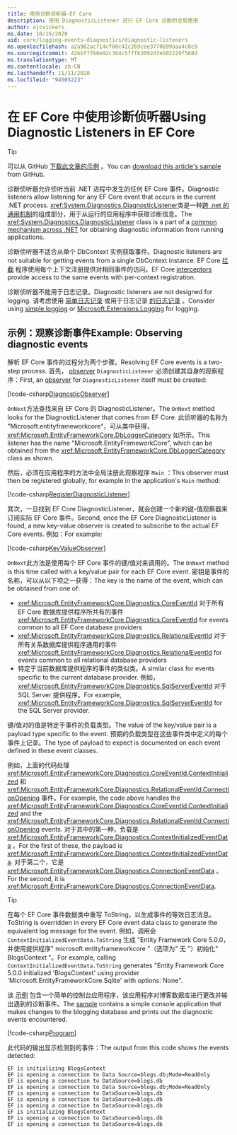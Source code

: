 ```yaml
---
title: 使用诊断侦听器-EF Core
description: 使用 DiagnosticListener 进行 EF Core 诊断的全局使用
author: ajcvickers
ms.date: 10/16/2020
uid: core/logging-events-diagnostics/diagnostic-listeners
ms.openlocfilehash: a2a962ac714cf80c42c269cee3770699aaa4c0c9
ms.sourcegitcommit: 42bbf7f68e92c364c5fff63092d3eb02229f568d
ms.translationtype: MT
ms.contentlocale: zh-CN
ms.lasthandoff: 11/11/2020
ms.locfileid: "94503223"
---
```

# <a name="using-diagnostic-listeners-in-ef-core"></a><span data-ttu-id="492a9-103">在 EF Core 中使用诊断侦听器</span><span class="sxs-lookup"><span data-stu-id="492a9-103">Using Diagnostic Listeners in EF Core</span></span>

> [!TIP]  
> <span data-ttu-id="492a9-104">可以从 GitHub [下载此文章的示例](https://github.com/dotnet/EntityFramework.Docs/tree/master/samples/core/Miscellaneous/DiagnosticListeners) 。</span><span class="sxs-lookup"><span data-stu-id="492a9-104">You can [download this article's sample](https://github.com/dotnet/EntityFramework.Docs/tree/master/samples/core/Miscellaneous/DiagnosticListeners) from GitHub.</span></span>

<span data-ttu-id="492a9-105">诊断侦听器允许侦听当前 .NET 进程中发生的任何 EF Core 事件。</span><span class="sxs-lookup"><span data-stu-id="492a9-105">Diagnostic listeners allow listening for any EF Core event that occurs in the current .NET process.</span></span> <span data-ttu-id="492a9-106"><xref:System.Diagnostics.DiagnosticListener>类是一种[跨 .net 的通用机制](https://github.com/dotnet/runtime/blob/master/src/libraries/System.Diagnostics.DiagnosticSource/src/DiagnosticSourceUsersGuide.md)的组成部分，用于从运行的应用程序中获取诊断信息。</span><span class="sxs-lookup"><span data-stu-id="492a9-106">The <xref:System.Diagnostics.DiagnosticListener> class is a part of a [common mechanism across .NET](https://github.com/dotnet/runtime/blob/master/src/libraries/System.Diagnostics.DiagnosticSource/src/DiagnosticSourceUsersGuide.md) for obtaining diagnostic information from running applications.</span></span>

<span data-ttu-id="492a9-107">诊断侦听器不适合从单个 DbContext 实例获取事件。</span><span class="sxs-lookup"><span data-stu-id="492a9-107">Diagnostic listeners are not suitable for getting events from a single DbContext instance.</span></span> <span data-ttu-id="492a9-108">EF Core [拦截](xref:core/logging-events-diagnostics/interceptors) 程序使用每个上下文注册提供对相同事件的访问。</span><span class="sxs-lookup"><span data-stu-id="492a9-108">EF Core [interceptors](xref:core/logging-events-diagnostics/interceptors) provide access to the same events with per-context registration.</span></span>

<span data-ttu-id="492a9-109">诊断侦听器不能用于日志记录。</span><span class="sxs-lookup"><span data-stu-id="492a9-109">Diagnostic listeners are not designed for logging.</span></span> <span data-ttu-id="492a9-110">请考虑使用 [简单日志记录](xref:core/logging-events-diagnostics/simple-logging) 或用于日志记录 [的日志记录](xref:core/logging-events-diagnostics/extensions-logging) 。</span><span class="sxs-lookup"><span data-stu-id="492a9-110">Consider using [simple logging](xref:core/logging-events-diagnostics/simple-logging) or [Microsoft.Extensions.Logging](xref:core/logging-events-diagnostics/extensions-logging) for logging.</span></span>

## <a name="example-observing-diagnostic-events"></a><span data-ttu-id="492a9-111">示例：观察诊断事件</span><span class="sxs-lookup"><span data-stu-id="492a9-111">Example: Observing diagnostic events</span></span>

<span data-ttu-id="492a9-112">解析 EF Core 事件的过程分为两个步骤。</span><span class="sxs-lookup"><span data-stu-id="492a9-112">Resolving EF Core events is a two-step process.</span></span> <span data-ttu-id="492a9-113">首先， [observer](/dotnet/standard/events/observer-design-pattern) `DiagnosticListener` 必须创建其自身的观察程序：</span><span class="sxs-lookup"><span data-stu-id="492a9-113">First, an [observer](/dotnet/standard/events/observer-design-pattern) for `DiagnosticListener` itself must be created:</span></span>

<!--
public class DiagnosticObserver : IObserver<DiagnosticListener>
{
    public void OnCompleted() 
        => throw new NotImplementedException();
    
    public void OnError(Exception error) 
        => throw new NotImplementedException();

    public void OnNext(DiagnosticListener value)
    {
        if (value.Name == DbLoggerCategory.Name) // "Microsoft.EntityFrameworkCore"
        {
            value.Subscribe(new KeyValueObserver());
        }
    }
}
-->
[!code-csharp[DiagnosticObserver](../../../samples/core/Miscellaneous/DiagnosticListeners/Program.cs?name=DiagnosticObserver)]

<span data-ttu-id="492a9-114">`OnNext`方法查找来自 EF Core 的 DiagnosticListener。</span><span class="sxs-lookup"><span data-stu-id="492a9-114">The `OnNext` method looks for the DiagnosticListener that comes from EF Core.</span></span> <span data-ttu-id="492a9-115">此侦听器的名称为 "Microsoft.entityframeworkcore"，可从类中获得， <xref:Microsoft.EntityFrameworkCore.DbLoggerCategory> 如所示。</span><span class="sxs-lookup"><span data-stu-id="492a9-115">This listener has the name "Microsoft.EntityFrameworkCore", which can be obtained from the <xref:Microsoft.EntityFrameworkCore.DbLoggerCategory> class as shown.</span></span>

<span data-ttu-id="492a9-116">然后，必须在应用程序的方法中全局注册此观察程序 `Main` ：</span><span class="sxs-lookup"><span data-stu-id="492a9-116">This observer must then be registered globally, for example in the application's `Main` method:</span></span>

<!--
        DiagnosticListener.AllListeners.Subscribe(new DiagnosticObserver());
-->
[!code-csharp[RegisterDiagnosticListener](../../../samples/core/Miscellaneous/DiagnosticListeners/Program.cs?name=RegisterDiagnosticListener)]

<span data-ttu-id="492a9-117">其次，一旦找到 EF Core DiagnosticListener，就会创建一个新的键-值观察器来订阅实际 EF Core 事件。</span><span class="sxs-lookup"><span data-stu-id="492a9-117">Second, once the EF Core DiagnosticListener is found, a new key-value observer is created to subscribe to the actual EF Core events.</span></span> <span data-ttu-id="492a9-118">例如：</span><span class="sxs-lookup"><span data-stu-id="492a9-118">For example:</span></span>

<!--
public class KeyValueObserver : IObserver<KeyValuePair<string, object>>
{
    public void OnCompleted() 
        => throw new NotImplementedException();
    
    public void OnError(Exception error) 
        => throw new NotImplementedException();

    public void OnNext(KeyValuePair<string, object> value)
    {
        if (value.Key == CoreEventId.ContextInitialized.Name)
        {
            var payload = (ContextInitializedEventData)value.Value;
            Console.WriteLine($"EF is initializing {payload.Context.GetType().Name} ");
        }

        if (value.Key == RelationalEventId.ConnectionOpening.Name)
        {
            var payload = (ConnectionEventData)value.Value;
            Console.WriteLine($"EF is opening a connection to {payload.Connection.ConnectionString} ");
        }
    }
}
-->
[!code-csharp[KeyValueObserver](../../../samples/core/Miscellaneous/DiagnosticListeners/Program.cs?name=KeyValueObserver)]

<span data-ttu-id="492a9-119">`OnNext`此方法是使用每个 EF Core 事件的键/值对来调用的。</span><span class="sxs-lookup"><span data-stu-id="492a9-119">The `OnNext` method is this time called with a key/value pair for each EF Core event.</span></span> <span data-ttu-id="492a9-120">密钥是事件的名称，可以从以下项之一获得：</span><span class="sxs-lookup"><span data-stu-id="492a9-120">The key is the name of the event, which can be obtained from one of:</span></span>

* <span data-ttu-id="492a9-121"><xref:Microsoft.EntityFrameworkCore.Diagnostics.CoreEventId> 对于所有 EF Core 数据库提供程序所共有的事件</span><span class="sxs-lookup"><span data-stu-id="492a9-121"><xref:Microsoft.EntityFrameworkCore.Diagnostics.CoreEventId> for events common to all EF Core database providers</span></span>
* <span data-ttu-id="492a9-122"><xref:Microsoft.EntityFrameworkCore.Diagnostics.RelationalEventId> 对于所有关系数据库提供程序通用的事件</span><span class="sxs-lookup"><span data-stu-id="492a9-122"><xref:Microsoft.EntityFrameworkCore.Diagnostics.RelationalEventId> for events common to all relational database providers</span></span>
* <span data-ttu-id="492a9-123">特定于当前数据库提供程序的事件的类似类。</span><span class="sxs-lookup"><span data-stu-id="492a9-123">A similar class for events specific to the current database provider.</span></span> <span data-ttu-id="492a9-124">例如， <xref:Microsoft.EntityFrameworkCore.Diagnostics.SqlServerEventId> 对于 SQL Server 提供程序。</span><span class="sxs-lookup"><span data-stu-id="492a9-124">For example, <xref:Microsoft.EntityFrameworkCore.Diagnostics.SqlServerEventId> for the SQL Server provider.</span></span>

<span data-ttu-id="492a9-125">键/值对的值是特定于事件的负载类型。</span><span class="sxs-lookup"><span data-stu-id="492a9-125">The value of the key/value pair is a payload type specific to the event.</span></span> <span data-ttu-id="492a9-126">预期的负载类型在这些事件类中定义的每个事件上记录。</span><span class="sxs-lookup"><span data-stu-id="492a9-126">The type of payload to expect is documented on each event defined in these event classes.</span></span>

<span data-ttu-id="492a9-127">例如，上面的代码处理 <xref:Microsoft.EntityFrameworkCore.Diagnostics.CoreEventId.ContextInitialized> 和 <xref:Microsoft.EntityFrameworkCore.Diagnostics.RelationalEventId.ConnectionOpening> 事件。</span><span class="sxs-lookup"><span data-stu-id="492a9-127">For example, the code above handles the <xref:Microsoft.EntityFrameworkCore.Diagnostics.CoreEventId.ContextInitialized> and the <xref:Microsoft.EntityFrameworkCore.Diagnostics.RelationalEventId.ConnectionOpening> events.</span></span> <span data-ttu-id="492a9-128">对于其中的第一种，负载是 <xref:Microsoft.EntityFrameworkCore.Diagnostics.ContextInitializedEventData> 。</span><span class="sxs-lookup"><span data-stu-id="492a9-128">For the first of these, the payload is <xref:Microsoft.EntityFrameworkCore.Diagnostics.ContextInitializedEventData>.</span></span> <span data-ttu-id="492a9-129">对于第二个，它是 <xref:Microsoft.EntityFrameworkCore.Diagnostics.ConnectionEventData> 。</span><span class="sxs-lookup"><span data-stu-id="492a9-129">For the second, it is <xref:Microsoft.EntityFrameworkCore.Diagnostics.ConnectionEventData>.</span></span>

> [!TIP]
> <span data-ttu-id="492a9-130">在每个 EF Core 事件数据类中重写 ToString，以生成事件的等效日志消息。</span><span class="sxs-lookup"><span data-stu-id="492a9-130">ToString is overridden in every EF Core event data class to generate the equivalent log message for the event.</span></span> <span data-ttu-id="492a9-131">例如，调用会 `ContextInitializedEventData.ToString` 生成 "Entity Framework Core 5.0.0，并使用提供程序" microsoft.entityframeworkcore "（选项为" 无 "）初始化" BlogsContext "。</span><span class="sxs-lookup"><span data-stu-id="492a9-131">For example, calling `ContextInitializedEventData.ToString` generates "Entity Framework Core 5.0.0 initialized 'BlogsContext' using provider 'Microsoft.EntityFrameworkCore.Sqlite' with options: None".</span></span>

<span data-ttu-id="492a9-132">该 [示例](https://github.com/dotnet/EntityFramework.Docs/tree/master/samples/core/Miscellaneous/DiagnosticListeners) 包含一个简单的控制台应用程序，该应用程序对博客数据库进行更改并输出遇到的诊断事件。</span><span class="sxs-lookup"><span data-stu-id="492a9-132">The [sample](https://github.com/dotnet/EntityFramework.Docs/tree/master/samples/core/Miscellaneous/DiagnosticListeners) contains a simple console application that makes changes to the blogging database and prints out the diagnostic events encountered.</span></span>

<!--
    public static void Main()
    {
        #region RegisterDiagnosticListener
        DiagnosticListener.AllListeners.Subscribe(new DiagnosticObserver());
        #endregion
        
        using (var context = new BlogsContext())
        {
            context.Database.EnsureDeleted();
            context.Database.EnsureCreated();
            
            context.Add(
                new Blog
                {
                    Name = "EF Blog",
                    Posts =
                    {
                        new Post { Title = "EF Core 3.1!" },
                        new Post { Title = "EF Core 5.0!" }
                    }
                });

            context.SaveChanges();
        }

        using (var context = new BlogsContext())
        {
            var blog = context.Blogs.Include(e => e.Posts).Single();

            blog.Name = "EF Core Blog";
            context.Remove(blog.Posts.First());
            blog.Posts.Add(new Post { Title = "EF Core 6.0!" });

            context.SaveChanges();
        }
        #endregion
    }
-->
[!code-csharp[Program](../../../samples/core/Miscellaneous/DiagnosticListeners/Program.cs?name=Program)]

<span data-ttu-id="492a9-133">此代码的输出显示检测到的事件：</span><span class="sxs-lookup"><span data-stu-id="492a9-133">The output from this code shows the events detected:</span></span>

```output
EF is initializing BlogsContext
EF is opening a connection to Data Source=blogs.db;Mode=ReadOnly
EF is opening a connection to DataSource=blogs.db
EF is opening a connection to Data Source=blogs.db;Mode=ReadOnly
EF is opening a connection to DataSource=blogs.db
EF is opening a connection to DataSource=blogs.db
EF is opening a connection to DataSource=blogs.db
EF is initializing BlogsContext
EF is opening a connection to DataSource=blogs.db
EF is opening a connection to DataSource=blogs.db
```
